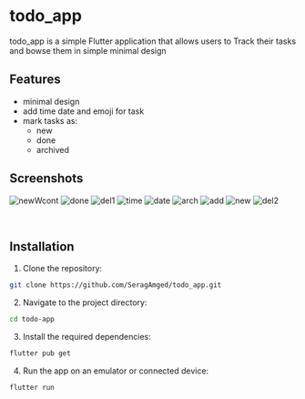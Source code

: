 # todo_app

todo_app is a simple Flutter application that allows users to Track their tasks and bowse them in simple minimal design

## Features

- minimal design
- add time date and emoji for task
- mark tasks as:
  - new
  - done
  - archived

## Screenshots
![newWcont](https://github.com/SeragAmged/todo_app/assets/71095930/f98944cb-dc30-4a6c-a845-964e81ec65b9)
![done](https://github.com/SeragAmged/todo_app/assets/71095930/91340167-0620-43d9-b4ee-f8ea86f6825b)
![del1](https://github.com/SeragAmged/todo_app/assets/71095930/48d42849-5c18-484b-907c-f4b003c45d76)
![time](https://github.com/SeragAmged/todo_app/assets/71095930/f49e579a-5ac3-4ef3-93ac-2efe4cec2f30)
![date](https://github.com/SeragAmged/todo_app/assets/71095930/40d674ae-3bb5-4bd0-bc3f-907852248e5b)
![arch](https://github.com/SeragAmged/todo_app/assets/71095930/bc480ddd-b492-48ac-b1b3-f6a57de1ee8d)
![add](https://github.com/SeragAmged/todo_app/assets/71095930/e5f0d49b-444d-4971-87fb-1a214ee9d842)
![new](https://github.com/SeragAmged/todo_app/assets/71095930/abdf1783-e763-4b2f-a0d8-6859fa19310a)
![del2](https://github.com/SeragAmged/todo_app/assets/71095930/02dff8da-4f24-45e7-ac26-c30196064fb5)

<br>

## Installation

1. Clone the repository:

```bash
git clone https://github.com/SeragAmged/todo_app.git
```

2. Navigate to the project directory:

```bash
cd todo-app
```

3. Install the required dependencies:

```bash
flutter pub get
```

4. Run the app on an emulator or connected device:

```bash
flutter run
```

